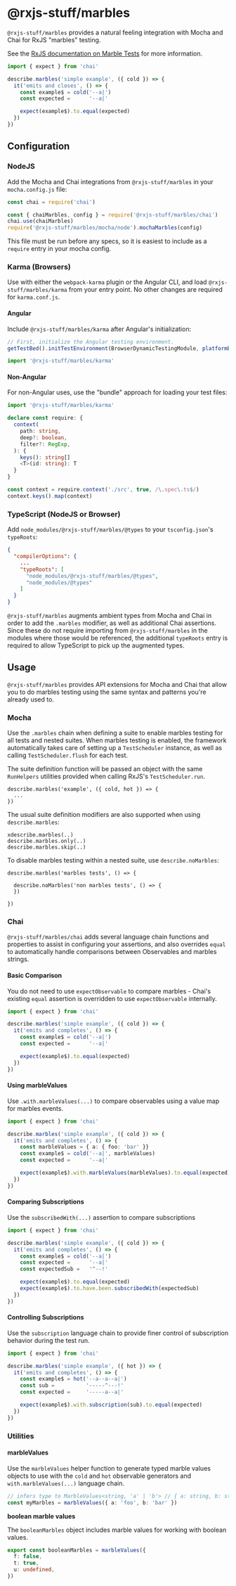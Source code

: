 # @rxjs-stuff/marbles

`@rxjs-stuff/marbles` provides a natural feeling integration with Mocha and Chai for RxJS "marbles" testing.

See the [RxJS documentation on Marble Tests](https://rxjs-dev.firebaseapp.com/guide/testing/internal-marble-tests) for
 more information.

```typescript
import { expect } from 'chai'

describe.marbles('simple example', ({ cold }) => {
  it('emits and closes', () => {
    const example$ = cold('--a|')
    const expected =      '--a|'

    expect(example$).to.equal(expected)
  })  
}) 
```

## Configuration

### NodeJS
 
Add the Mocha and Chai integrations from `@rxjs-stuff/marbles` in your `mocha.config.js` file:

```javascript
const chai = require('chai')

const { chaiMarbles, config } = require('@rxjs-stuff/marbles/chai')
chai.use(chaiMarbles)
require('@rxjs-stuff/marbles/mocha/node').mochaMarbles(config)
```

This file must be run before any specs, so it is easiest to include as a `require` entry in your
mocha config.

### Karma (Browsers)

Use with either the `webpack-karma` plugin or the Angular CLI, and load `@rxjs-stuff/marbles/karma`
from your entry point. No other changes are required for `karma.conf.js`.

#### Angular

Include `@rxjs-stuff/marbles/karma` after Angular's initialization:

```typescript
// First, initialize the Angular testing environment.
getTestBed().initTestEnvironment(BrowserDynamicTestingModule, platformBrowserDynamicTesting())

import '@rxjs-stuff/marbles/karma'
```

#### Non-Angular
For non-Angular uses, use the "bundle" approach for loading your test files:

```typescript
import '@rxjs-stuff/marbles/karma'

declare const require: {
  context(
    path: string,
    deep?: boolean,
    filter?: RegExp,
  ): {
    keys(): string[]
    <T>(id: string): T
  }
}

const context = require.context('./src', true, /\.spec\.ts$/)
context.keys().map(context)
```

### TypeScript (NodeJS or Browser)
Add `node_modules/@rxjs-stuff/marbles/@types` to your `tsconfig.json`'s `typeRoots`:

```json
{
  "compilerOptions": {
    ...
    "typeRoots": [
      "node_modules/@rxjs-stuff/marbles/@types",
      "node_modules/@types"
    ] 
  }
}
```

`@rxjs-stuff/marbles` augments ambient types from Mocha and Chai in order to add the `.marbles`
modifier, as well as additional Chai assertions. Since these do not require importing from
`@rxjs-stuff/marbles` in the modules where those would be referenced, the additional `typeRoots`
entry is required to allow TypeScript to pick up the augmented types.

## Usage

`@rxjs-stuff/marbles` provides API extensions for Mocha and Chai that allow you to do marbles testing
using the same syntax and patterns you're already used to.

### Mocha
Use the `.marbles` chain when defining a suite to enable marbles testing for all tests and nested suites.
When marbles testing is enabled, the framework automatically takes care of setting up a `TestScheduler`
instance, as well as calling `TestScheduler.flush` for each test.

The suite definition function will be passed an object with the same `RunHelpers` utilities provided
when calling RxJS's `TestScheduler.run`. 

```
describe.marbles('example', ({ cold, hot }) => {
  ...
})
```

The usual suite definition modifiers are also supported when using `describe.marbles`:
```
xdescribe.marbles(..)
describe.marbles.only(..)
describe.marbles.skip(..)
```

To disable marbles testing within a nested suite, use `describe.noMarbles`:
```
describe.marbles('marbles tests', () => {

  describe.noMarbles('non marbles tests', () => {
  })

})
```

### Chai

`@rxjs-stuff/marbles/chai` adds several language chain functions and properties to assist in configuring
your assertions, and also overrides `equal` to automatically handle comparisons between Observables
and marbles strings.

#### Basic Comparison
You do not need to use `expectObservable` to compare marbles - Chai's existing `equal` assertion is
overridden to use `expectObservable` internally.

```typescript
import { expect } from 'chai'

describe.marbles('simple example', ({ cold }) => {
  it('emits and completes', () => {
    const example$ = cold('--a|')
    const expected =      '--a|'

    expect(example$).to.equal(expected)
  })  
}) 
```

#### Using marbleValues
Use `.with.marbleValues(...)` to compare observables using a value map for marbles events.

```typescript
import { expect } from 'chai'

describe.marbles('simple example', ({ cold }) => {
  it('emits and completes', () => {
    const marbleValues = { a: { foo: 'bar' }}
    const example$ = cold('--a|', marbleValues)
    const expected =      '--a|'

    expect(example$).with.marbleValues(marbleValues).to.equal(expected)
  })  
}) 
```

#### Comparing Subscriptions
Use the `subscribedWith(...)` assertion to compare subscriptions

```typescript
import { expect } from 'chai'

describe.marbles('simple example', ({ cold }) => {
  it('emits and completes', () => {
    const example$ = cold('--a|')
    const expected =      '--a|'
    const expectedSub =   '^--!'

    expect(example$).to.equal(expected)
    expect(example$).to.have.been.subscribedWith(expectedSub)
  })  
}) 
```

#### Controlling Subscriptions
Use the `subscription` language chain to provide finer control of subscription behavior during
the test run.

```typescript
import { expect } from 'chai'

describe.marbles('simple example', ({ hot }) => {
  it('emits and completes', () => {
    const example$ = hot('--a--a--a|')
    const sub =          '-----^---!'
    const expected =     '-----a--a|'

    expect(example$).with.subscription(sub).to.equal(expected)
  })  
}) 
```

### Utilities

#### marbleValues

Use the `marbleValues` helper function to generate typed marble values objects to use with the
`cold` and `hot` observable generators and `with.marbleValues(...)` language chain.

```typescript
// infers type to MarbleValues<string, 'a' | 'b'> // { a: string, b: string }
const myMarbles = marbleValues({ a: 'foo', b: 'bar' })
```

**boolean marble values**

The `booleanMarbles` object includes marble values for working with boolean values.

```typescript
export const booleanMarbles = marbleValues({
  f: false,
  t: true,
  u: undefined,
})
```
